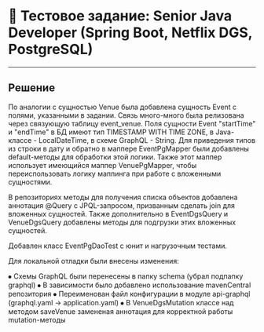 # 📌 Тестовое задание: Senior Java Developer (Spring Boot, Netflix DGS, PostgreSQL)

---

## Решение
По аналогии с сущностью Venue была добавлена сущность Event с полями, указанными в задании. 
Связь много-много была релизована через связующую таблицу event_venue. Поля сущности Event "startTime" и "endTime"
в БД имеют тип TIMESTAMP WITH TIME ZONE, в Java-классе - LocalDateTime, в схеме GraphQL - String. 
Для приведения типов из строки в дату и обратно в маппере EventPgMapper были добавлены default-методы для обработки этой логики.
Также этот маппер использует имеющийся маппер VenuePgMapper, чтобы переиспользовать логику маппинга при работе с вложенными
сущностями.

В репозиториях методы для получения списка объектов добавлена аннотация @Query с JPQL-запросом, призванным сделать join для 
вложенных сущностей. Также дополнительно в EventDgsQuery и VenueDgsQuery добавлены методы для подгрузки этих вложенных сущностей.

Добавлен класс EventPgDaoTest с юнит и нагрузочным тестами.

Для локальной отладки были внесены изменения:

⦁ Схемы GraphQL были перенесены в папку schema (убрал подпапку graphql)
⦁ В зависимости было добавлено использование mavenCentral репозитория
⦁ Переименован файл конфигурации в модуле api-graphql (graphql.yaml -> application.yaml)
⦁ В VenueDgsMutation классе над методом saveVenue замененая аннотация для корректной работы mutation-методы
